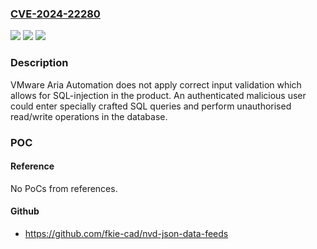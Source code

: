 ### [CVE-2024-22280](https://cve.mitre.org/cgi-bin/cvename.cgi?name=CVE-2024-22280)
![](https://img.shields.io/static/v1?label=Product&message=VMware%20Aria%20Automation&color=blue)
![](https://img.shields.io/static/v1?label=Version&message=8.x%3C%208.17.0%20&color=brighgreen)
![](https://img.shields.io/static/v1?label=Vulnerability&message=n%2Fa&color=brighgreen)

### Description

VMware Aria Automation does not apply correct input validation which allows for SQL-injection in the product. An authenticated malicious user could enter specially crafted SQL queries and perform unauthorised read/write operations in the database.

### POC

#### Reference
No PoCs from references.

#### Github
- https://github.com/fkie-cad/nvd-json-data-feeds

